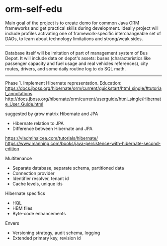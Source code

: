 # orm-self-edu
Main goal of the project is to create demo for common Java ORM frameworks and get practical skills during development. Ideally project will include profiles activating one of framework-specific interchangeable set of DAOs, to learn about technology limitations and strong/weak sides.

---------------------------

Database itself will be imitation of part of management system of Bus Depot.
It will include data on depot's assets: buses (characteristics like passenger capacity and fuel usage and real vehicles references), city routes, drivers, and some daily routine log to do SQL math.

---------------------------
Phase 1. Implement Hibernate representation.
Education:
https://docs.jboss.org/hibernate/orm/current/quickstart/html_single/#tutorial_annotations
http://docs.jboss.org/hibernate/orm/current/userguide/html_single/Hibernate_User_Guide.html

suggested by grow matrix
Hibernate and JPA
- Hibernate relation to JPA
- Difference between Hibernate and JPA

https://vladmihalcea.com/tutorials/hibernate/
https://www.manning.com/books/java-persistence-with-hibernate-second-edition

Multitenance 
- Separate database, separate schema, partitioned data
- Connection provider
- Identifier resolver, tenant id
- Cache levels, unique ids

Hibernate specifics
- HQL
- HBM files
- Byte-code enhancements

Envers
- Versioning strategy, audit schema, logging
- Extended primary key, revision id